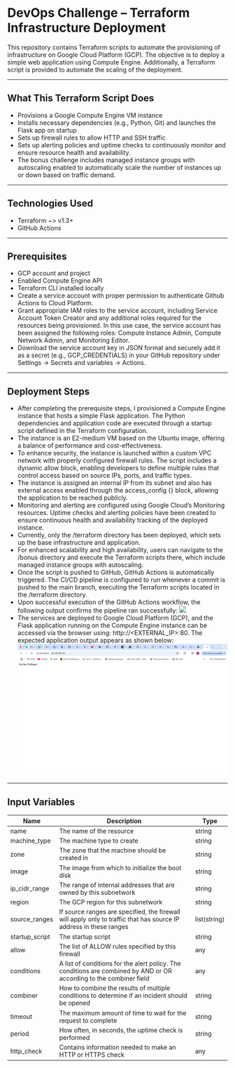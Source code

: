 # DevOps Challenge – Terraform Infrastructure Deployment 

This repository contains Terraform scripts to automate the provisioning of infrastructure on Google Cloud Platform (GCP). The objective is to deploy a simple web application using Compute Engine. Additionally, a Terraform script is provided to automate the scaling of the deployment.

---

## What This Terraform Script Does

- Provisions a Google Compute Engine VM instance
- Installs necessary dependencies (e.g., Python, Git) and launches the Flask app on startup
- Sets up firewall rules to allow HTTP and SSH traffic
- Sets up alerting policies and uptime checks to continuously monitor and ensure resource health and availability.
- The bonus challenge includes managed instance groups with autoscaling enabled to automatically scale the number of instances up or down based on traffic demand.

---

## Technologies Used
- Terraform ~> v1.3+
- GitHub Actions

---

##  Prerequisites

- GCP account and project
- Enabled Compute Engine API
- Terraform CLI installed locally
- Create a service account with proper permission to authenticate Github Actions to Cloud Platform. 
- Grant appropriate IAM roles to the service account, including Service Account Token Creator and any additional roles required for the resources being provisioned. In this use case, the service account has been assigned the following roles: Compute Instance Admin, Compute Network Admin, and Monitoring Editor.
- Download the service account key in JSON format and securely add it as a secret (e.g., GCP_CREDENTIALS) in your GitHub repository under Settings → Secrets and variables → Actions.

---

## Deployment Steps
- After completing the prerequisite steps, I provisioned a Compute Engine instance that hosts a simple Flask application. The Python dependencies and application code are executed through a startup script defined in the Terraform configuration.
- The instance is an E2-medium VM based on the Ubuntu image, offering a balance of performance and cost-effectiveness.
- To enhance security, the instance is launched within a custom VPC network with properly configured firewall rules. The script includes a dynamic allow block, enabling developers to define multiple rules that control access based on source IPs, ports, and traffic types.
- The instance is assigned an internal IP from its subnet and also has external access enabled through the access_config {} block, allowing the application to be reached publicly.
- Monitoring and alerting are configured using Google Cloud’s Monitoring resources. Uptime checks and alerting policies have been created to ensure continuous health and availability tracking of the deployed instance.
- Currently, only the /terraform directory has been deployed, which sets up the base infrastructure and application.
- For enhanced scalability and high availability, users can navigate to the /bonus directory and execute the Terraform scripts there, which include managed instance groups with autoscaling.
- Once the script is pushed to GitHub, GitHub Actions is automatically triggered. The CI/CD pipeline is configured to run whenever a commit is pushed to the main branch, executing the Terraform scripts located in the /terraform directory.
- Upon successful execution of the GitHub Actions workflow, the following output confirms the pipeline ran successfully: ![](assets/pipeline-execution-success.png)
- The services are deployed to Google Cloud Platform (GCP), and the Flask application running on the Compute Engine instance can be accessed via the browser using: http://<EXTERNAL_IP>:80. The expected application output appears as shown below: ![](assests/instance-output.png)

---

## Input Variables

| Name | Description | Type |
|------|-------------|------|
| name | The name of the resource | string |
| machine_type | The machine type to create | string |
| zone | The zone that the machine should be created in | string |
| image | The image from which to initialize the boot disk | string |
| ip_cidr_range | The range of internal addresses that are owned by this subnetwork | string |
| region | The GCP region for this subnetwork | string |
| source_ranges | If source ranges are specified, the firewall will apply only to traffic that has source IP address in these ranges | list(string) |
| startup_script | The startup script | string |
| allow | The list of ALLOW rules specified by this firewall | any |
| conditions | A list of conditions for the alert policy. The conditions are combined by AND or OR according to the combiner field | any |
| combiner | How to combine the results of multiple conditions to determine if an incident should be opened | string |
| timeout | The maximum amount of time to wait for the request to complete | string |
| period | How often, in seconds, the uptime check is performed | string |
| http_check | Contains information needed to make an HTTP or HTTPS check | any |